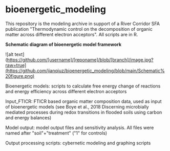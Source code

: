 # bioenergetic_modeling
This repository is the modeling archive in support of a River Corridor SFA publication "Thermodynamic control on the decomposition of organic matter across different electron acceptors".  All scripts are in R.

**Schematic diagram of bioenergetic model framework**

![alt text](https://github.com/[username]/[reponame]/blob/[branch]/image.jpg?raw=true](https://github.com/jianqiuz/bioenergetic_modeling/blob/main/Schematic%20figure.png)

Bioenergetic models: scripts to calculate free energy change of reactions and energy efficiency across different electron acceptors

Input_FTICR: FTICR based organic matter composition data, used as input of bioenergetic models (see Boye et al., 2018 Discerning microbially mediated processes during redox transitions in flooded soils using carbon and energy balances)

Model output: model output files and sensitivity analysis. All files were named after "soil"+"treatment" ("1" for controls)

Output processing scripts: cybernetic modeling and graphing scripts
